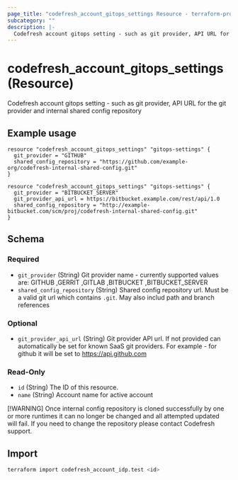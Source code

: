 ```yaml
---
page_title: "codefresh_account_gitops_settings Resource - terraform-provider-codefresh"
subcategory: ""
description: |-
  Codefresh account gitops setting - such as git provider, API URL for the git provider and internal shared config repository
---
```


# codefresh_account_gitops_settings (Resource)

Codefresh account gitops setting - such as git provider, API URL for the git provider and internal shared config repository

## Example usage
```hcl
resource "codefresh_account_gitops_settings" "gitops-settings" {
  git_provider = "GITHUB"
  shared_config_repository = "https://github.com/example-org/codefresh-internal-shared-config.git"
}
```
```hcl
resource "codefresh_account_gitops_settings" "gitops-settings" {
  git_provider = "BITBUCKET_SERVER"
  git_provider_api_url = https://bitbucket.example.com/rest/api/1.0
  shared_config_repository = "http://example-bitbucket.com/scm/proj/codefresh-internal-shared-config.git"
}
```

<!-- schema generated by tfplugindocs -->
## Schema

### Required

- `git_provider` (String) Git provider name - currently supported values are: GITHUB ,GERRIT ,GITLAB ,BITBUCKET ,BITBUCKET_SERVER
- `shared_config_repository` (String) Shared config repository url. Must be a valid git url which contains `.git`. May also includ path and branch references

### Optional

- `git_provider_api_url` (String) Git provider API url. If not provided can automatically be set for known SaaS git providers. For example - for github it will be set to https://api.github.com

### Read-Only

- `id` (String) The ID of this resource.
- `name` (String) Account name for active account

[!WARNING]
Once internal config repository is cloned successfully by one or more runtimes it can no longer be changed and all attempted updated will fail.
If you need to change the repository please contact Codefresh support.

## Import
```sh
terraform import codefresh_account_idp.test <id>
```
